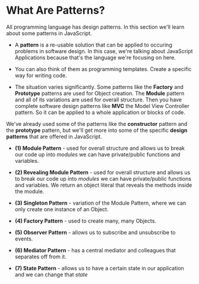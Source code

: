 # What Are Patterns?

All programming language has design patterns. In this section we'll learn about some patterns in JavaScript.

* A **pattern** is a re-usable solution that can be applied to occuring problems in software design. In this case, we're talking about JavaScript Applications because that's the language we're focusing on here.

* You can also think of them as programming templates. Create a specific way for writing code. 

* The situation varies significantly. Some patterns like the **Factory** and **Prototype** patterns are used for Object creation. The **Module** pattern and all of its variations are used for overall structure. Then you have complete software design patterns like **MVC** the Model View Controller pattern. So it can be applied to a whole application or blocks of code.

We've already used some of the patterns like the **constructor** pattern and  the **prototype** pattern, but we'll get more into some of the specific **design patterns** that are offered in JavaScript.

* **(1) Module Pattern** - used for overall structure and allows us to break our code up into *modules* we can have private/public functions and variables. 

* **(2) Revealing Module Pattern** - used for overall structure and allows us to break our code up into *modules* we can have private/public functions and variables. We return an object literal that reveals the methods inside the module.

* **(3) Singleton Pattern** - variation of the Module Pattern, where we can only create one instance of an Object.

* **(4) Factory Pattern** - used to create many, many Objects.

* **(5) Observer Pattern** - allows us to subscribe and unsubscribe to events.

* **(6) Mediator Pattern** - has a central mediator and colleagues that separates off from it. 

* **(7) State Pattern** - allows us to have a certain state in our application and we can change that *state* 